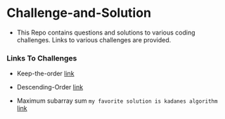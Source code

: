 # Challenge-and-Solution

- This Repo contains questions and solutions to various coding challenges. Links to various challenges are provided.

### Links To Challenges

- Keep-the-order
  [link](https://www.codewars.com/kata/582aafca2d44a4a4560000e7)

- Descending-Order
  [link](https://www.codewars.com/kata/5467e4d82edf8bbf40000155/train/javascript)

- Maximum subarray sum
 `my favorite solution is kadanes algorithm`
  [link](https://www.codewars.com/kata/54521e9ec8e60bc4de000d6c/train/javascript)